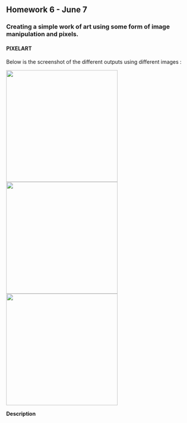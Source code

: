 ## Homework 6 - June 7

###  Creating a simple work of art using some form of image manipulation and pixels.

#### PIXELART

Below is the screenshot of the different outputs using different images :

<img src="https://github.com/ronit-singh/Intro_to_IM/blob/main/June%207/screenshot1.jpg" height="300"> <img src="https://github.com/ronit-singh/Intro_to_IM/blob/main/June%207/screenshot3.jpg" height="300"> <img src="https://github.com/ronit-singh/Intro_to_IM/blob/main/June%207/screenshot4.jpg" height="300">

**Description**





